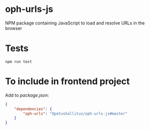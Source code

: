 # oph-urls-js

NPM package containing JavaScript to load and resolve URLs in the browser

# Tests

`npm run test`

# To include in frontend project

Add to _package.json_:

```json
{
    "dependencies": {
        "oph-urls": "Opetushallitus/oph-urls-js#master"
    }
}
```
